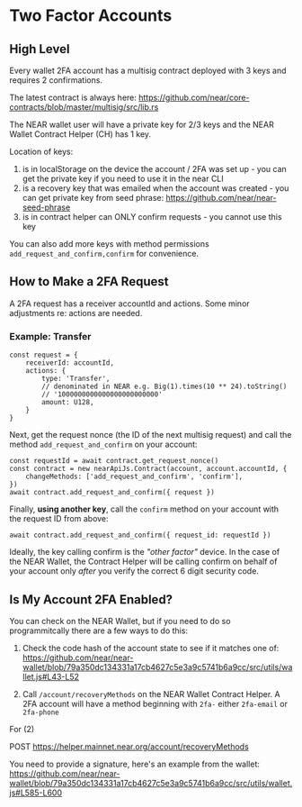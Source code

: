 # Two Factor Accounts

## High Level

Every wallet 2FA account has a multisig contract deployed with 3 keys and requires 2 confirmations.

The latest contract is always here:
https://github.com/near/core-contracts/blob/master/multisig/src/lib.rs

The NEAR wallet user will have a private key for 2/3 keys and the NEAR Wallet Contract Helper (CH) has 1 key.

Location of keys:

1. is in localStorage on the device the account / 2FA was set up - you can get the private key if you need to use it in the near CLI
2. is a recovery key that was emailed when the account was created - you can get private key from seed phrase: https://github.com/near/near-seed-phrase
3. is in contract helper can ONLY confirm requests - you cannot use this key

You can also add more keys with method permissions `add_request_and_confirm,confirm` for convenience.

## How to Make a 2FA Request

A 2FA request has a receiver accountId and actions. Some minor adjustments re: actions are needed.

### Example: Transfer

```
const request = {
    receiverId: accountId,
    actions: {
        type: 'Transfer',
        // denominated in NEAR e.g. Big(1).times(10 ** 24).toString()
        // '1000000000000000000000000'
        amount: U128,
    }
}
```

Next, get the request nonce (the ID of the next multisig request) and call the method `add_request_and_confirm` on your account:

```
const requestId = await contract.get_request_nonce()
const contract = new nearApiJs.Contract(account, account.accountId, {
    changeMethods: ['add_request_and_confirm', 'confirm'],
})
await contract.add_request_and_confirm({ request })
```

Finally, **using another key**, call the `confirm` method on your account with the request ID from above:

```
await contract.add_request_and_confirm({ request_id: requestId })
```

Ideally, the key calling confirm is the _"other factor"_ device. In the case of the NEAR Wallet, the Contract Helper will be calling confirm on behalf of your account only _after_ you verify the correct 6 digit security code.

## Is My Account 2FA Enabled?

You can check on the NEAR Wallet, but if you need to do so programmitcally there are a few ways to do this:

1. Check the code hash of the account state to see if it matches one of:
   https://github.com/near/near-wallet/blob/79a350dc134331a17cb4627c5e3a9c5741b6a9cc/src/utils/wallet.js#L43-L52

2. Call `/account/recoveryMethods` on the NEAR Wallet Contract Helper. A 2FA account will have a method beginning with `2fa-` either `2fa-email` or `2fa-phone`

For (2)

POST https://helper.mainnet.near.org/account/recoveryMethods

You need to provide a signature, here's an example from the wallet:
https://github.com/near/near-wallet/blob/79a350dc134331a17cb4627c5e3a9c5741b6a9cc/src/utils/wallet.js#L585-L600
